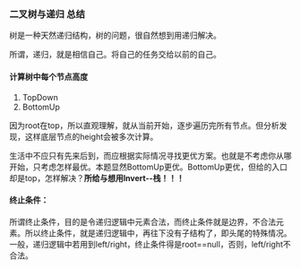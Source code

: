 ### 二叉树与递归 总结
树是一种天然递归结构，树的问题，很自然想到用递归解决。

所谓，递归，就是相信自己。将自己的任务交给以前的自己。

#### 计算树中每个节点高度
1. TopDown
2. BottomUp

因为root在top，所以直观理解，就从当前开始，逐步遍历完所有节点。但分析发现，这样底层节点的height会被多次计算。

生活中不应只有先来后到，而应根据实际情况寻找更优方案。也就是不考虑你从哪开始，只考虑怎样最优。本题显然BottomUp更优。BottomUp更优，但给的入口却是top，怎样解决？**所给与想用Invert--栈！！！**

#### 终止条件：
所谓终止条件，目的是令递归逻辑中元素合法，而终止条件就是边界，不合法元素。所以终止条件，就是递归逻辑中，再往下没有子结构了，即头尾的特殊情况。一般，递归逻辑中若用到left/right，终止条件得是root==null，否则，left/right不合法。
        